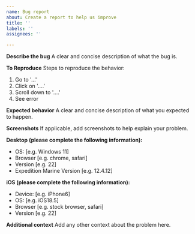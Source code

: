 ```yaml
---
name: Bug report
about: Create a report to help us improve
title: ''
labels: ''
assignees: ''

---
```


**Describe the bug**
A clear and concise description of what the bug is.

**To Reproduce**
Steps to reproduce the behavior:
1. Go to '...'
2. Click on '....'
3. Scroll down to '....'
4. See error

**Expected behavior**
A clear and concise description of what you expected to happen.

**Screenshots**
If applicable, add screenshots to help explain your problem.

**Desktop (please complete the following information):**
 - OS: [e.g. Windows 11]
 - Browser [e.g. chrome, safari]
 - Version [e.g. 22]
 - Expedition Marine Version [e.g. 12.4.12]

**iOS (please complete the following information):**
 - Device: [e.g. iPhone6]
 - OS: [e.g. iOS18.5]
 - Browser [e.g. stock browser, safari]
 - Version [e.g. 22]

**Additional context**
Add any other context about the problem here.

